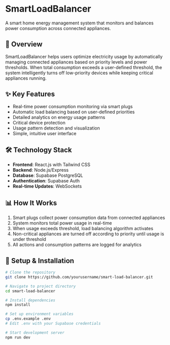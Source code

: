 # SmartLoadBalancer

A smart home energy management system that monitors and balances power consumption across connected appliances.


## 🚀 Overview

SmartLoadBalancer helps users optimize electricity usage by automatically managing connected appliances based on priority levels and power thresholds. When total consumption exceeds a user-defined threshold, the system intelligently turns off low-priority devices while keeping critical appliances running.

## ✨ Key Features

- Real-time power consumption monitoring via smart plugs
- Automatic load balancing based on user-defined priorities
- Detailed analytics on energy usage patterns
- Critical device protection
- Usage pattern detection and visualization
- Simple, intuitive user interface

## 🛠️ Technology Stack

- **Frontend**: React.js with Tailwind CSS
- **Backend**: Node.js/Express
- **Database**: Supabase PostgreSQL
- **Authentication**: Supabase Auth
- **Real-time Updates**: WebSockets

## 📊 How It Works

1. Smart plugs collect power consumption data from connected appliances
2. System monitors total power usage in real-time
3. When usage exceeds threshold, load balancing algorithm activates
4. Non-critical appliances are turned off according to priority until usage is under threshold
5. All actions and consumption patterns are logged for analytics

## 🔧 Setup & Installation

```bash
# Clone the repository
git clone https://github.com/yourusername/smart-load-balancer.git

# Navigate to project directory
cd smart-load-balancer

# Install dependencies
npm install

# Set up environment variables
cp .env.example .env
# Edit .env with your Supabase credentials

# Start development server
npm run dev
